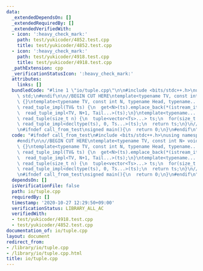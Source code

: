 ```yaml
---
data:
  _extendedDependsOn: []
  _extendedRequiredBy: []
  _extendedVerifiedWith:
  - icon: ':heavy_check_mark:'
    path: test/yukicoder/4852.test.cpp
    title: test/yukicoder/4852.test.cpp
  - icon: ':heavy_check_mark:'
    path: test/yukicoder/4918.test.cpp
    title: test/yukicoder/4918.test.cpp
  _pathExtension: cpp
  _verificationStatusIcon: ':heavy_check_mark:'
  attributes:
    links: []
  bundledCode: "#line 1 \"io/tuple.cpp\"\n\n#include <bits/stdc++.h>\nusing namespace\
    \ std;\n#endif\n\n//BEGIN CUT HERE\ntemplate<typename TV, const int N> void read_tuple_impl(TV&)\
    \ {}\ntemplate<typename TV, const int N, typename Head, typename... Tail>\nvoid\
    \ read_tuple_impl(TV& ts) {\n  get<N>(ts).emplace_back(*(istream_iterator<Head>(cin)));\n\
    \  read_tuple_impl<TV, N+1, Tail...>(ts);\n}\ntemplate<typename... Ts> decltype(auto)\
    \ read_tuple(size_t n) {\n  tuple<vector<Ts>...> ts;\n  for(size_t i=0;i<n;i++)\
    \ read_tuple_impl<decltype(ts), 0, Ts...>(ts);\n  return ts;\n}\n//END CUT HERE\n\
    \n#ifndef call_from_test\nsigned main(){\n  return 0;\n}\n#endif\n"
  code: "#ifndef call_from_test\n#include <bits/stdc++.h>\nusing namespace std;\n\
    #endif\n\n//BEGIN CUT HERE\ntemplate<typename TV, const int N> void read_tuple_impl(TV&)\
    \ {}\ntemplate<typename TV, const int N, typename Head, typename... Tail>\nvoid\
    \ read_tuple_impl(TV& ts) {\n  get<N>(ts).emplace_back(*(istream_iterator<Head>(cin)));\n\
    \  read_tuple_impl<TV, N+1, Tail...>(ts);\n}\ntemplate<typename... Ts> decltype(auto)\
    \ read_tuple(size_t n) {\n  tuple<vector<Ts>...> ts;\n  for(size_t i=0;i<n;i++)\
    \ read_tuple_impl<decltype(ts), 0, Ts...>(ts);\n  return ts;\n}\n//END CUT HERE\n\
    \n#ifndef call_from_test\nsigned main(){\n  return 0;\n}\n#endif\n"
  dependsOn: []
  isVerificationFile: false
  path: io/tuple.cpp
  requiredBy: []
  timestamp: '2020-10-27 12:29:50+09:00'
  verificationStatus: LIBRARY_ALL_AC
  verifiedWith:
  - test/yukicoder/4918.test.cpp
  - test/yukicoder/4852.test.cpp
documentation_of: io/tuple.cpp
layout: document
redirect_from:
- /library/io/tuple.cpp
- /library/io/tuple.cpp.html
title: io/tuple.cpp
---
```

